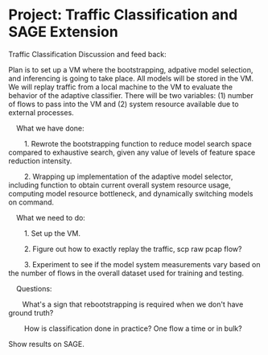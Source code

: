 # Project: Traffic Classification and SAGE Extension

Traffic Classification Discussion and feed back:

Plan is to set up a VM where the bootstrapping, adpative model selection, and inferencing is going to take place. All models will be stored in the VM. We will replay traffic from a local machine to the VM to evaluate the behavior of the adaptive classifier. There will be two variables: (1) number of flows to pass into the VM and (2) system resource available due to external processes.

    What we have done:

        1. Rewrote the bootstrapping function to reduce model search space compared to exhaustive search, given any value of levels of feature space reduction intensity.

        2. Wrapping up implementation of the adaptive model selector, including function to obtain current overall system resource usage, computing model resource bottleneck, and dynamically switching models on command.

    What we need to do:

        1. Set up the VM.

        2. Figure out how  to exactly replay the traffic, scp raw pcap flow?

        3. Experiment to see if the model system measurements vary based on the number of flows in the overall dataset used for training and testing.

    Questions:

       What's a sign that rebootstrapping is required when we don't have ground truth?

        How is classification done in practice? One flow a time or in bulk?

Show results on SAGE.
